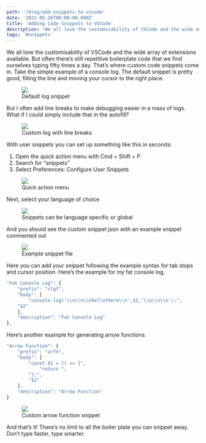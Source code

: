```yaml
---
path: '/blog/add-snippets-to-vscode'
date: '2021-05-26T00:00:00.000Z'
title: 'Adding Code Snippets to VSCode'
description: 'We all love the customisability of VSCode and the wide array of extensions available. But often there’s still repetitive boilerplate code that we find ourselves typing fifty times a day. That’s where custom code snippets come in.'
tags: '#snippets'
---
```


We all love the customisability of VSCode and the wide array of extensions available. But often there’s still repetitive boilerplate code that we find ourselves typing fifty times a day. That’s where custom code snippets come in.
Take the simple example of a console log. The default snippet is pretty good, filling the line and moving your cursor to the right place.

<figure>
  <img src="./add-snippets-to-vscode/ss1.png">
  <figcaption>Default log snippet</figcaption>
</figure>

But I often add line breaks to make debugging easier in a mass of logs. What if I could simply include that in the autofill?

<figure>
  <img src="./add-snippets-to-vscode/ss2.png">
  <figcaption>Custom log with line breaks</figcaption>
</figure>

With user snippets you can set up something like this in seconds:

1. Open the quick action menu with Cmd + Shift + P
2. Search for “snippets”
3. Select Preferences: Configure User Snippets

<figure>
  <img src="./add-snippets-to-vscode/ss3.png">
  <figcaption>Quick action menu</figcaption>
</figure>

Next, select your language of choice

<figure>
  <img src="./add-snippets-to-vscode/ss4.png">
  <figcaption>Snippets can be language specific or global</figcaption>
</figure>

And you should see the custom snippet json with an example snippet commented out

<figure>
  <img src="./add-snippets-to-vscode/ss5.png">
  <figcaption>Example snippet file</figcaption>
</figure>

Here you can add your snippet following the example syntax for tab stops and cursor position. Here’s the example for my fat console log.

```javascript
"Fat Console Log": {
    "prefix": "clgf",
    "body": [
        "console.log('\\n\\n\\nhellothere\\n',$1,'\\n\\n\\n');",
	"$2"
    ],
    "description": "Fat Console Log"
},
```

Here’s another example for generating arrow functions.

```javascript
"Arrow Function": {
    "prefix": "arfn",
    "body": [
        "const $1 = () => {",
            "return ",
        "};",
        "$2"
    ],
    "description": "Arrow Function"
}
```

<figure>
  <img src="./add-snippets-to-vscode/ss6.png">
  <figcaption>Custom arrow function snippet</figcaption>
</figure>

And that’s it! There’s no limit to all the boiler plate you can snippet away. Don’t type faster, type smarter.
